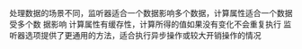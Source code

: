 处理数据的场景不同，监听器适合一个数据影响多个数据，计算属性适合一个数据受多个数
据影响
计算属性有缓存性，计算所得的值如果没有变化不会重复执行
监听器选项提供了更通用的方法，适合执行异步操作或较大开销操作的情况
